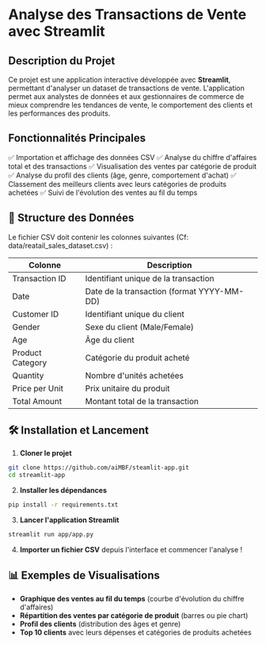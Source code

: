 # Analyse des Transactions de Vente avec Streamlit

## Description du Projet
Ce projet est une application interactive développée avec **Streamlit**, permettant d'analyser un dataset de transactions de vente. L'application permet aux analystes de données et aux gestionnaires de commerce de mieux comprendre les tendances de vente, le comportement des clients et les performances des produits.

## Fonctionnalités Principales
✅ Importation et affichage des données CSV
✅ Analyse du chiffre d'affaires total et des transactions
✅ Visualisation des ventes par catégorie de produit
✅ Analyse du profil des clients (âge, genre, comportement d'achat)
✅ Classement des meilleurs clients avec leurs catégories de produits achetées
✅ Suivi de l'évolution des ventes au fil du temps

## 📂 Structure des Données
Le fichier CSV doit contenir les colonnes suivantes (Cf: data/reatail_sales_dataset.csv) :

| Colonne           | Description |
|------------------|-------------|
| Transaction ID   | Identifiant unique de la transaction |
| Date            | Date de la transaction (format YYYY-MM-DD) |
| Customer ID     | Identifiant unique du client |
| Gender          | Sexe du client (Male/Female) |
| Age             | Âge du client |
| Product Category| Catégorie du produit acheté |
| Quantity        | Nombre d'unités achetées |
| Price per Unit  | Prix unitaire du produit |
| Total Amount    | Montant total de la transaction |

## 🛠️ Installation et Lancement
1. **Cloner le projet**
```bash
git clone https://github.com/aiMBF/steamlit-app.git
cd streamlit-app
```

2. **Installer les dépendances**
```bash
pip install -r requirements.txt
```

3. **Lancer l'application Streamlit**
```bash
streamlit run app/app.py
```

4. **Importer un fichier CSV** depuis l'interface et commencer l'analyse !

## 📊 Exemples de Visualisations
- **Graphique des ventes au fil du temps** (courbe d'évolution du chiffre d'affaires)
- **Répartition des ventes par catégorie de produit** (barres ou pie chart)
- **Profil des clients** (distribution des âges et genre)
- **Top 10 clients** avec leurs dépenses et catégories de produits achetées
